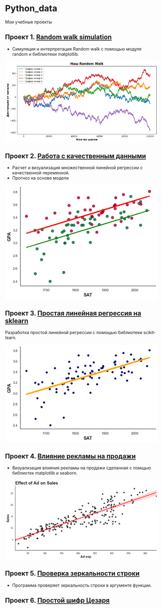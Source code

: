 # Python_data
Мои учебные проекты
## Проект 1. [Random walk simulation](https://github.com/arl9kin/Python_data/blob/master/Tasks/Simulating_a_random_walk.ipynb)
- Симуляция и интерпретация Random walk с помощью модуля random и библиотеки matplotlib.

![alt text](https://github.com/arl9kin/Python_data/blob/master/images/random_walk.png)


## Проект 2. [Работа с качественным данными](https://github.com/arl9kin/Python_data/blob/master/ML/categorical.ipynb)

- Расчет и визуализация множественной линейной регрессии с качественной переменной.
- Прогноз на основе модели

![alt text](https://github.com/arl9kin/Python_data/blob/master/images/cat.png)

## Проект 3. [Простая линейная регрессия на sklearn](https://github.com/arl9kin/Python_data/blob/master/ML/SLR_sklearn.ipynb)

Разработка простой линейной регрессии с помощью библиотеки scikit-learn.

![alt text](https://github.com/arl9kin/Python_data/blob/master/images/skl.png)

## Проект 4. [Влияние рекламы на продажи](https://github.com/arl9kin/Python_data/blob/master/viz/scatter_with_trend.ipynb)

- Визуализация влияния рекламы на продажи сделанная с помщью библиотек matplotlib и seaborn. 

![alt text](https://github.com/arl9kin/Python_data/blob/master/images/trend1.png)

## Проект 5. [Проверка зеркальности строки](https://github.com/arl9kin/Python_data/blob/master/Tasks/Mirror_string.ipynb)

- Программа проверяет зеркальность строки в аргументе функции. 
					
## Проект 6. [Простой шифр Цезаря](https://github.com/arl9kin/Python_data/blob/master/Tasks/CAESAR%20CHIPHER.ipynb)
